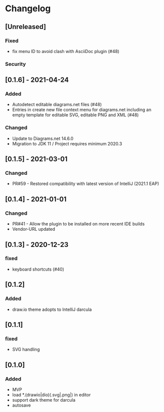 
# Changelog

## [Unreleased]

### Fixed

- fix menu ID to avoid clash with AsciiDoc plugin (#48)

### Security
## [0.1.6] - 2021-04-24
### Added
- Autodetect editable diagrams.net files (#48)
- Entries in create new file context menu for diagrams.net including an empty template for editable SVG, editable PNG and XML (#48)

### Changed
- Update to Diagrams.net 14.6.0
- Migration to JDK 11 / Project requires minimum 2020.3

## [0.1.5] - 2021-03-01

### Changed
- PR#59 - Restored compatibility with latest version of IntelliJ (2021.1 EAP)

## [0.1.4] - 2021-01-01

### Changed
- PR#41 - Allow the plugin to be installed on more recent IDE builds 
- Vendor-URL updated

## [0.1.3] - 2020-12-23

### fixed
- keyboard shortcuts (#40)

## [0.1.2]

### Added
- draw.io theme adopts to IntelliJ darcula

## [0.1.1]

### fixed
- SVG handling

## [0.1.0]

### Added
-   MVP
-   load *.(drawio|dio)(.svg|.png|) in editor
-   support dark theme for darcula
-   autosave


